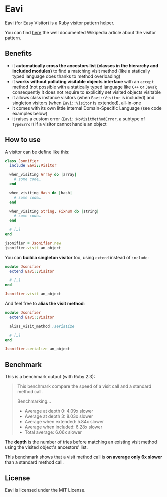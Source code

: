 # Eavi

Eavi (for Easy Visitor) is a Ruby visitor pattern helper.

You can find [here](https://en.wikipedia.org/wiki/Visitor_pattern) the well documented Wikipedia article about the visitor pattern.

## Benefits

- it **automatically cross the ancestors list (classes in the hierarchy and included modules)** to find a matching visit method (like a statically typed language does thanks to method overloading)
- it **works without polluting visitable objects interface** with an `accept` method (not possible with a statically typed language like `C++` or `Java`); consequently it does not require to explicitly set visited objects visitable
- it allows class instance visitors (when `Eavi::Visitor` is included) and singleton visitors (when `Eavi::Visitor` is extended), all-in-one
- it comes with its own little internal Domain-Specific Language (see code examples below)
- it raises a custom error (`Eavi::NoVisitMethodError`, a subtype of `TypeError`) if a visitor cannot handle an object

## How to use

A visitor can be define like this:

```ruby
class Jsonifier
  include Eavi::Visitor

  when_visiting Array do |array|
    # some code…
  end

  when_visiting Hash do |hash|
    # some code…
  end

  when_visiting String, Fixnum do |string|
    # some code…
  end

  # […]
end

jsonifier = Jsonifier.new
jsonifier.visit an_object
```

You can **build a singleton visitor** too, using `extend` instead of `include`:

```ruby
module Jsonifier
  extend Eavi::Visitor

  # […]
end

Jsonifier.visit an_object
```

And feel free to **alias the visit method**:

```ruby
module Jsonifier
  extend Eavi::Visitor

  alias_visit_method :serialize

  # […]
end

Jsonifier.serialize an_object
```

## Benchmark

This is a benchmark output (with Ruby 2.3):

> This benchmark compare the speed of a visit call and a standard method call.
>
> Benchmarking…
>
> - Average at depth 0:    4.09x slower
> - Average at depth 3:    8.03x slower
> - Average when extended: 5.84x slower
> - Average when included: 6.28x slower
> - Total average:         6.06x slower

The **depth** is the number of tries before matching an existing visit method using the visited object's ancestors' list.

This benchmark shows that a visit method call is **on average only 6x slower** than a standard method call.

## License

Eavi is licensed under the MIT License.
